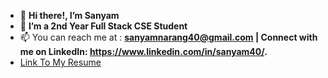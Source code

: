 - 👋 **Hi there!, I’m Sanyam**
- 👀 **I’m a 2nd Year Full Stack CSE Student**
- 📫 You can reach me at : **sanyamnarang40@gmail.com | Connect with me on LinkedIn: https://www.linkedin.com/in/sanyam40/.**
- [Link To My Resume](https://github.com/sanyam40/sanyam40/blob/main/Sanyam's%20Resume.pdf)


